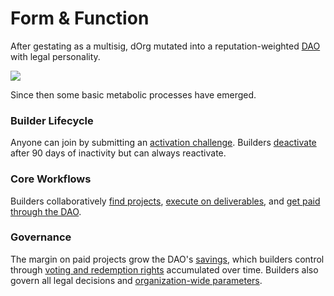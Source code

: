 # Form & Function

After gestating as a multisig, dOrg mutated into a reputation-weighted [DAO](../glossary/web3.md#dao) with legal personality.

![](../.gitbook/assets/artboard.png)

Since then some basic metabolic processes have emerged.

### Builder Lifecycle

Anyone can join by submitting an [activation challenge](../lifecycle/activation.md). Builders [deactivate](../lifecycle/deactivation.md) after 90 days of inactivity but can always reactivate.

### Core Workflows

Builders collaboratively [find projects](../finding-projects.md), [execute on deliverables](../working-on-projects.md), and [get paid through the DAO](../getting-paid.md).

### Governance

The margin on paid projects grow the DAO's [savings](../how-dorg-works/value-flow.md), which builders control through [voting and redemption rights](../how-dorg-works/voting-power.md) accumulated over time. Builders also govern all legal decisions and [organization-wide parameters](../how-dorg-works/global-variables.md).



